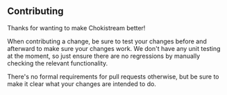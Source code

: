 ## Contributing

Thanks for wanting to make Chokistream better!

When contributing a change, be sure to test your changes before and afterward to make sure your changes work. We don't have any unit testing at the moment, so just ensure there are no regressions by manually checking the relevant functionality.

There's no formal requirements for pull requests otherwise, but be sure to make it clear what your changes are intended to do.

